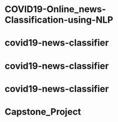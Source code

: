 # COVID19-Online_news-Classification-using-NLP
# covid19-news-classifier
# covid19-news-classifier
# covid19-news-classifier
# Capstone_Project
